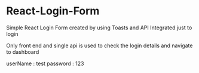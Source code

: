 # React-Login-Form
Simple React Login Form created by using Toasts and API Integrated just to login

Only front end and single api is used to check the login details and navigate to dashboard

userName : test 
password : 123
